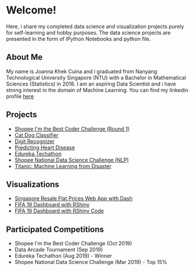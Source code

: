 # Welcome!
Here, i share my completed data science and visualization projects purely for self-learning and hobby purposes. The data science projects are presented in the form of iPython Notebooks and python file.

## About Me
My name is Joanna Khek Cuina and i graduated from Nanyang Technological University Singapore (NTU) with a Bachelor in Mathematical Sciences (Statistics) in 2018. I am an aspiring Data Scientist and i have strong interest in the domain of Machine Learning. You can find my linkedin profile [here](https://linkedin.com/in/joannakhek/)

## Projects
- [Shopee I'm the Best Coder Challenge (Round 1)](https://github.com/Joanna-Khek/joanna-khek.github.io/blob/master/best_coder.py)
- [Cat Dog Classifier](https://github.com/Joanna-Khek/joanna-khek.github.io/blob/master/cat_dog_classifier.py)
- [Digit Recognizer](https://github.com/Joanna-Khek/joanna-khek.github.io/blob/master/digit_recognizer.py)
- [Predicting Heart Disease](https://github.com/Joanna-Khek/joanna-khek.github.io/blob/master/Predicting%20Heart%20Disease.ipynb)
- [Edureka Techathon](https://github.com/Joanna-Khek/joanna-khek.github.io/blob/master/Edureka_Techathon.ipynb)
- [Shopee National Data Science Challenge (NLP)](https://github.com/Joanna-Khek/joanna-khek.github.io/blob/master/NDSC2019.py)
- [Titanic: Machine Learning from Disaster](https://github.com/Joanna-Khek/joanna-khek.github.io/blob/master/Titanic%20Machine%20Learning%20from%20Disaster.ipynb)

## Visualizations
- [Singapore Resale Flat Prices Web App with Dash](https://sg-resale-flat-app.herokuapp.com/)
- [FIFA 19 Dashboard with RShiny](https://joanna-khek.shinyapps.io/fifa_19_dashboard/) 
- [FIFA 19 Dashboard with RShiny Code](https://github.com/Joanna-Khek/joanna-khek.github.io/blob/master/app.R)

## Participated Competitions
- Shopee I'm the Best Coder Challenge (Oct 2019)
- Data Arcade Tournament (Sep 2019)
- Edureka Techathon (Aug 2019) - Winner
- Shopee National Data Science Challenge (Mar 2019) - Top 15%
